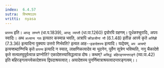 ```yaml
---
index:  6.4.57
sutra:  विभाषाऽऽपः
vritti:  nyasa
---
```


`प्रापय्य` इति। `आप्लृ लम्भने` (धा.प.1839), `आप्लृ व्याप्तौ` (धा.पा.1260) द्वयोरपि ग्रहणम्। पूर्धकश्चुरादिः, अपरः स्वादिः।
अथ `अध्याप्य गतः` इत्यतर कस्मान्न भवति, अत्रापि `क्रीङजीनां णौ` (6.1.48) इतीङ आत्त्वे कृते `अर्त्तिह्री` (7.3.36) इत्यादिना पुक्याप उत्तरो णिर्भवति? इत्यत आह--`इङादेशस्य` इत्यादि। यद्येवम्, `अप आचष्टे` इत्यप्शब्दाण्णिचि कृते `प्रापय्य` इत्यादि न स्यात्, लाक्षणिकत्वादेव मा भूदनेन, पूर्वेण सूत्रेण भविष्यति, ननु चैकादेशे कृते सत्यलघुपूर्वत्वान्न प्राप्नोति? एकादेशस्यासिद्धत्वान्न दोषः। कथम्? `असिद्धं बहिरङ्गमन्तरङ्गे` (व्या.पा.42) इति बहिरङ्गत्वन्त्वेकादेशस्य द्विपदाश्रयत्वात्। अयादेशस्य पुनर्णिमात्राश्रयत्वादन्तरङ्गत्वम्।।

